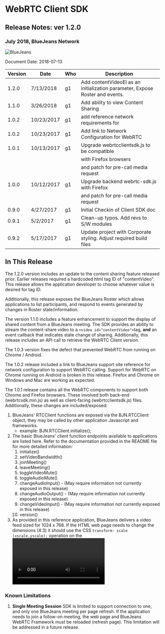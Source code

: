 # WebRTC Client SDK
## Release Notes:  ver 1.2.0
### July 2018,  BlueJeans Network

![BlueJeans](./media/927.png)



Document Date: 2018-07-13

| Version | Date       | Who  | Description                              |
| ------- | ---------- | ---- | ---------------------------------------- |
| 1.2.0 | 7/13/2018 | g1 | Add contentVideoEl as an initialization parameter, Expose Roster and events. |
| 1.1.0   |  3/26/2018| g1   | Add ability to view Content Sharing |
| 1.0.2   | 10/23/2017| g1   | add reference network requirements for |
| 1.0.2   | 10/23/2017 | g1   | Add link to Network Configuration for WebRTC |
| 1.0.1   | 10/13/2017 | g1   | Upgrade webrtcclientsdk.js to be compatible |
|         |            |      | with Firefox browsers                    |
|         |            |      | and patch for pre-call media request     |
| 1.0.0   | 10/12/2017 | g1   | Upgrade backend webrtc-sdk.js with Firefox |
|         |            |      | and patch for pre-call media request     |
| 0.9.0   | 4/27/2017  | g1   | Initial Checkin of Client SDK doc        |
| 0.9.1   | 5/2/2017   | g1   | Clean-up typos.  Add revs to S/W modules |
| 0.9.2   | 5/17/2017  | g1   | Update project with Corporate styling.  Adjust required build files |



## In This Release

The 1.2.0 version includes an update to the content sharing feature released prior.  Earlier releases required a hardcoded html tag ID of "contentVideo".  This release allows the application developer to choose whatever value is desired for tag ID. 

Additionally, this release exposes the BlueJeans Roster which allows applications to list participants, and  respond to events generated by changes in Roster state/information.

The version 1.1.0 includes a feature enhancement to support the display of shared content from a BlueJeans meeting.  The SDK provides an ability to stream the content-share video to a `<video id="contentVideo">`tag, **and** an event callback that indicates state change of sharing.  Additionally, this release includes an API call to retrieve the WebRTC Client version.

The 1.0.3 version fixes the defect that prevented WebRTC from running on Chrome / Android.

The 1.0.2 release included a link to BlueJeans support site reference for network configuration to support WebRTC calling.  Support for WebRTC on Chrome running on Android is broken in this release. Firefox and Chrome on Windows and Mac are working as expected.

The 1.0.1 release contains all the WebRTC components to support both Chrome and Firefox browsers. These involved both back-end (webrtcsdk.min.js) as well as client-facing (webrtcclientsdk.js) files.  Additionally, these changes are included/exposed:

1. BlueJeans' RTCClient functions are exposed via the BJN.RTCClient object; they may be called by other application Javascript and frameworks.
   - example:  BJN.RTCClient.initialize();
2. The basic BlueJeans' client function endpoints available to applications are listed here.  Refer to the documentation provided in the README file for more detailed information:
   1. initialize()
   2. setVideoBandwidth()
   3. joinMeeting()
   4. leaveMeeting()
   5. toggleVideoMute()
   6. toggleAudioMute()
   7. changeAudioInput()  - (May require information not currently exposed in this release)
   8. changeAudioOutput()  - (May require information not currently exposed in this release)
   9. changeVideoInput()  - (May require information not currently exposed in this release)
   10. version() 
3. As provided in this reference application, BlueJeans delivers a video feed sized for 1024 x 768.  If the HTML web page needs to change the dimensions (4:3) it should use the CSS `transform: scale (xscale,yscale);`  operation on the <video> element.



### Known Limitations

1. **Single Meeting Session** SDK is limited to support connection to one, and only one BlueJeans meeting per page refresh.  If the application needs to join a follow-on meeting, the web page and BlueJeans WebRTC Framework must be reloaded (refresh page).  This limitation will be addressed in a future release.








